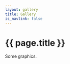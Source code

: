 ```yaml
---
layout: gallery
title: Gallery
is_navlink: false
---
```


# {{ page.title }}

Some graphics.

<br><br><br><br><br>